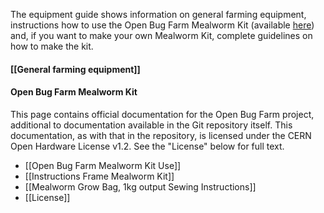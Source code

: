 The equipment guide shows information on general farming equipment, instructions how to use the Open Bug Farm Mealworm Kit (available [here](http://www.openbugfarm.com/store/c1/Featured_Products.html)) and, if you want to make your own Mealworm Kit, complete guidelines on how to make the kit. 

#### [[General farming equipment]]


#### Open Bug Farm Mealworm Kit
This page contains official documentation for the Open Bug Farm project, additional to documentation available in the Git repository itself. This documentation, as with that in the repository, is licensed under the CERN Open Hardware License v1.2. See the "License" below for full text.
* [[Open Bug Farm Mealworm Kit Use]]
* [[Instructions Frame Mealworm Kit]]
* [[Mealworm Grow Bag, 1kg output Sewing Instructions]]
* [[License]]